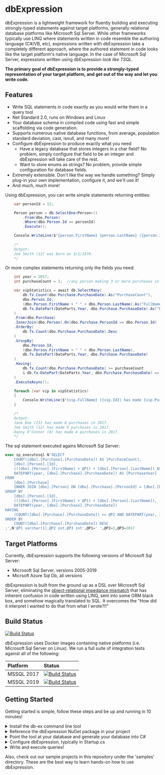 # dbExpression

dbExpression is a lightweight framework for fluently building and executing strongly-typed statements against target platforms, generally relational database platforms like Microsoft Sql Server.
 While other frameworks typically use LINQ where statements written in code resemble the authoring language (C#/VB, etc), expressions written with dbExpression take a completely different approach, where the authored statement in code looks like the target platform's native language.  In the case of Microsoft Sql Server, expressions written using dbExpression _look like TSQL_.

**The primary goal of dbExpression is to provide a strongly-typed representation of your target platform, and get out of the way and let you write code.**

## Features
- Write SQL statements in code exactly as you would write them in a query tool
- Net Standard 2.0, runs on Windows and Linux
- Your database schema in compiled code using fast and simple scaffolding via code generation.
- Supports numerous native database functions, from average, population standard deviation, cast, isnull, and many more!
- Configure dbExpression to produce exactly what you need
    - Have a legacy database that stores integers in a char field?  No problem, simply configure that field to be an integer and dbExpression will take care of the rest.
    - Want to store enums as strings? No problem, provide simple configuration for database fields.
- Extremely extensible.  Don't like the way we handle something?  Simply plug-in your own implementation, configure it, and we'll use it!
- And much, much more!


Using dbExpression, you can write simple statements returning entities:
```C#
    var personId = 12;

    Person person = db.SelectOne<Person>()
        .From(dbo.Person)
        .Where(dbo.Person.Id == personId)
        .Execute();

    Console.WriteLine($"{person.FirstName} {person.LastName} ({person.Id} was born on {person.BirthDate.HasValue ? person.BirthDate.ToShortDateString() : "[unknown]"}."); 
    
    /*
    Output:
    Joe Smith (12) was born on 3/1/1970.
    */
```

Or more complex statements returning only the fields you need:

```C#
    int year = 2017;
    int purchaseCount = 3;  //any person making 3 or more purchases in a calendar year are considered VIP customers

    var vipStatistics = await db.SelectMany(
        db.fx.Count(dbo.Purchase.PurchaseDate).As("PurchaseCount"),
        dbo.Person.Id,
        (dbo.Person.FirstName + " " + dbo.Person.LastName).As("FullName"),
        db.fx.DatePart(DateParts.Year, dbo.Purchase.PurchaseDate).As("PurchaseYear")
    )
    .From(dbo.Purchase)
    .InnerJoin(dbo.Person).On(dbo.Purchase.PersonId == dbo.Person.Id)
    .OrderBy(
        db.fx.Count(dbo.Purchase.PurchaseDate).Desc
    )
    .GroupBy(
        dbo.Person.Id,
        (dbo.Person.FirstName + " " + dbo.Person.LastName),
        db.fx.DatePart(DateParts.Year, dbo.Purchase.PurchaseDate)
    )
    .Having(
        db.fx.Count(dbo.Purchase.PurchaseDate) >= purchaseCount
        & db.fx.DatePart(DateParts.Year, dbo.Purchase.PurchaseDate) == year
    )
    .ExecuteAsync();

    foreach (var vip in vipStatistics)
    {
        Console.WriteLine($"{vip.FullName} ({vip.Id}) has made {vip.PurchaseCount} purchases in {vip.PurchaseYear}.");
    }

    /*
    Output:
    Jane Doe (23) has made 8 purchases in 2017.
    Joe Smith (12) has made 6 purchases in 2017.
    Danny O'Connor (8) has made 4 purchases in 2017.
    */
```
The sql statement executed agains Microsoft Sql Server:

```SQL
exec sp_executesql N'SELECT
	COUNT([dbo].[Purchase].[PurchaseDate]) AS [PurchaseCount],
	[dbo].[Person].[Id],
	(([dbo].[Person].[FirstName] + @P1) + [dbo].[Person].[LastName]) AS [FullName],
	DATEPART(year, [dbo].[Purchase].[PurchaseDate]) AS [PurchaseYear]
FROM
	[dbo].[Purchase]
	INNER JOIN [dbo].[Person] ON [dbo].[Purchase].[PersonId] = [dbo].[Person].[Id]
GROUP BY
	[dbo].[Person].[Id],
	(([dbo].[Person].[FirstName] + @P1) + [dbo].[Person].[LastName]),
	DATEPART(year, [dbo].[Purchase].[PurchaseDate])
HAVING
	(COUNT([dbo].[Purchase].[PurchaseDate]) >= @P2 AND DATEPART(year, [dbo].[Purchase].[PurchaseDate]) = @P3)
ORDER BY
	COUNT([dbo].[Purchase].[PurchaseDate]) DESC
;',N'@P1 varchar(1),@P2 int,@P3 int',@P1=' ',@P2=3,@P3=2017
```

## Target Platforms
Currently, dbExpression supports the following versions of Microsoft Sql Server:
- Microsoft Sql Server, versions 2005-2019
- Micrsoft Azure Sql Db, all versions

 dbExpression is built from the ground up as a DSL over Microsoft Sql Server, eliminating the [object-relational impedance mismatch](https://en.wikipedia.org/wiki/Object-relational_impedance_mismatch)
 that has inherent confusion in code written using LINQ, sent into some ORM black box, and somehow magically translated to SQL.  It overcomes the "How did it interpret I wanted to do that from what I wrote?!!"

## Build Status

[![Build Status](https://dev.azure.com/hattricklabs/DbEx/_apis/build/status/HatTrickLabs.db-ex?branchName=release%2F1.0)](https://dev.azure.com/hattricklabs/DbEx/_build/latest?definitionId=2&branchName=release%2F1.0)

dbExpression uses Docker images containing native platforms (i.e. Microsoft Sql Server on Linux).  We run a full suite of integration tests against all of the following:

| Platform            		| Status 					|
| :---            			| :---    					|
|	MSSQL 2017				|	[![Build Status](https://dev.azure.com/hattricklabs/DbEx/_apis/build/status/HatTrickLabs.db-ex?branchName=release%2F1.0&stageName=Test%20MSSQL%20Platforms&jobName=Test%20MSSQL%202017)](https://dev.azure.com/hattricklabs/DbEx/_build/latest?definitionId=2&branchName=release%2F1.0)	|
|	MSSQL 2019				|	[![Build Status](https://dev.azure.com/hattricklabs/DbEx/_apis/build/status/HatTrickLabs.db-ex?branchName=release%2F1.0&stageName=Test%20MSSQL%20Platforms&jobName=Test%20MSSQL%202019)](https://dev.azure.com/hattricklabs/DbEx/_build/latest?definitionId=2&branchName=release%2F1.0)	|

## Getting Started

Getting started is simple, follow these steps and be up and running in 10 minutes!
<details>
<summary>
Install the db-ex command line tool
</summary>
<p>
//TODO: JROD

Useful links:

https://docs.microsoft.com/en-us/dotnet/core/tools/global-tools
</p>
</details>
<details>
<summary>
Reference the dbExpression NuGet package in your project
</summary>
//TODO: Gary
</details>
<details>
<summary>
Point the tool at your database and generate your database into C#
</summary>
//TODO: Gary
</details>
<details>
<summary>
Configure dbExpression, typically in Startup.cs
</summary>
//TODO: Gary
</details>
<details>
<summary>
Write and execute queries!
</summary>
//TODO: JROD, lots of samples
</details>

Also, check out our sample projects in this repository under the 'samples' directory.  These are the best way to learn hands-on how to use dbExpression.





